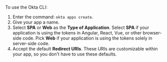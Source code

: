 To use the Okta CLI:

1. Enter the command: `okta apps create`.
2. Give your app a name.
3. Select **SPA** or **Web** as the **Type of Application**. Select **SPA** if your application is using the tokens in Angular, React, Vue, or other browser-side code.  Pick **Web** if your application is using the tokens solely in server-side code.
4. Accept the default **Redirect URIs**. These URIs are customizable within your app, so you don't have to use these defaults.
